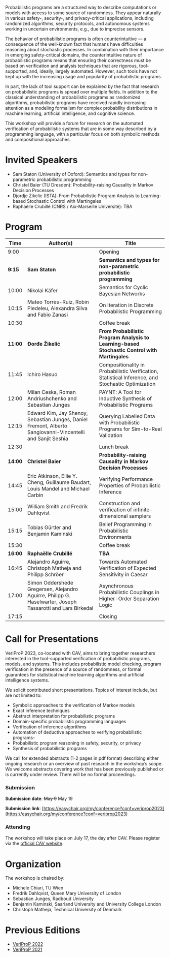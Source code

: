 Probabilistic programs are a structured way to describe computations or models with access to some source of randomness. They appear naturally in various safety-, security-, and privacy-critical applications, including randomized algorithms, security protocols, and autonomous systems working in uncertain environments, e.g., due to imprecise sensors. 

The behavior of probabilistic programs is often counterintuitive — a consequence of the well-known fact that humans have difficulties reasoning about stochastic processes. In combination with their importance in emerging safety-critical domains, the counterintuitive nature of probabilistic programs means that ensuring their correctness must be based on verification and analysis techniques that are rigorous, tool-supported, and, ideally, largely automated. However, such tools have not kept up with the increasing usage and popularity of probabilistic programs.

In part, the lack of tool support can be explained by the fact that research on probabilistic programs is spread over multiple fields. In addition to the classical understanding of probabilistic programs as randomized algorithms, probabilistic programs have received rapidly increasing attention as a modeling formalism for complex probability distributions in machine learning, artificial intelligence, and cognitive science.

This workshop will provide a forum for research on the automated verification of probabilistic systems that are in some way described by a programming language, with a particular focus on both symbolic methods and compositional approaches.

# Invited Speakers

- Sam Staton (University of Oxford): Semantics and types for non-parametric probabilistic programming
- Christel Baier (TU Dresden): Probability-raising Causality in Markov Decision Processes
- Djordje Zikelic (ISTA): From Probabilistic Program Analysis to Learning-based Stochastic Control with Martingales
- Raphaëlle Crubillé (CNRS / Aix-Marseille Université): TBA


# Program

| Time  | Author(s)                                                                                                   | Title                                                                                              |
|-------|-------------------------------------------------------------------------------------------------------------|----------------------------------------------------------------------------------------------------|
| 9:00  |                                                                                                             | Opening                                                                                            |
| **9:15**  | **Sam Staton**                                                                                                  | **Semantics and types for non-parametric probabilistic programming**                                   |
| 10:00 | Nikolai Käfer                                                                                               | Semantics for Cyclic Bayesian Networks                                                             |
| 10:15 | Mateo Torres-Ruiz, Robin Piedeleu, Alexandra Silva and Fabio Zanasi                                         | On Iteration in Discrete Probabilistic Programming                                                 |
| 10:30 |                                                                                                             | Coffee break                                                                                       |
| **11:00** | **Đorđe Žikelić**                                                                                               | **From Probabilistic Program Analysis to Learning-based Stochastic Control with Martingales**          |
| 11:45 | Ichiro Hasuo                                                                                                | Compositionality in Probabilistic Verification, Statistical Inference, and Stochastic Optimization |
| 12:00 | Milan Ceska, Roman Andriushchenko and Sebastian Junges                                                      | PAYNT: A Tool for Inductive Synthesis of Probabilistic Programs                                    |
| 12:15 | Edward Kim, Jay Shenoy, Sebastian Junges, Daniel Fremont, Alberto Sangiovanni-Vincentelli and Sanjit Seshia | Querying Labelled Data with Probabilistic Programs for Sim-to-Real Validation                      |
| 12:30 |                                                                                                             | Lunch break                                                                                        |
| **14:00** | **Christel Baier**                                                                                              | **Probability-raising Causality in Markov Decision Processes**                                         |
| 14:45 | Eric Atkinson, Ellie Y. Cheng, Guillaume Baudart, Louis Mandel and Michael Carbin                           | Verifying Performance Properties of Probabilistic Inference                                        |
| 15:00 | William Smith and Fredrik Dahlqvist                                                                         | Construction and verification of infinite-dimensional samplers                                     |
| 15:15 | Tobias Gürtler and Benjamin Kaminski                                                                        | Belief Programming in Probabilistic Environments                                                   |
| 15:30 |                                                                                                             | Coffee break                                                                                       |
| **16:00** | **Raphaëlle Crubillé**                                                                                          | **TBA**                                                                                                |
| 16:45 | Alejandro Aguirre, Christoph Matheja and Philipp Schröer                                                    | Towards Automated Verification of Expected Sensitivity in Caesar                                   |
| 17:00 | Simon Oddershede Gregersen, Alejandro Aguirre, Philipp G. Haselwarter, Joseph Tassarotti and  Lars Birkedal | Asynchronous Probabilistic Couplings in Higher-Order Separation Logic                              |
| 17:15 |                                                                                                             | Closing                                                                                            |

# Call for Presentations

VeriProP 2023, co-located with CAV, aims to bring together researchers interested in the tool-supported verification of probabilistic programs, models, and systems. This includes probabilistic model checking, program verification in the presence of a source of randomness, or formal guarantees for statistical machine learning algorithms and artificial intelligence systems. 

We solicit contributed short presentations. Topics of interest include, but are not limited to:

- Symbolic approaches to the verification of Markov models
- Exact inference techniques
- Abstract interpretation for probabilistic programs
- Domain-specific probabilistic programming languages
- Verification of inference algorithms
- Automation of deductive approaches to verifying probabilistic programs-
- Probabilistic program reasoning in safety, security, or privacy
- Synthesis of probabilistic programs

We call for extended abstracts (1-2 pages in pdf format) describing either ongoing research or an overview of past research in the workshop’s scope. We welcome abstracts covering work that has been previously published or is currently under review. There will be no formal proceedings.


### Submission

**Submission date**: ~~May 9~~ May 19 

**Submission link**: [https://easychair.org/my/conference?conf=veriprop2023](https://easychair.org/my/conference?conf=veriprop2023)

### Attending

The workshop will take place on July 17, the day after CAV. Please register via the [official CAV website](http://www.i-cav.org/2023/).

# Organization

The workshop is chaired by:

- Michele Chiari, TU Wien
- Fredrik Dahlqvist, Queen Mary University of London
- Sebastian Junges, Radboud University
- Benjamin Kaminski, Saarland University and University College London
- Christoph Matheja, Technical University of Denmark

# Previous Editions
- [VeriProP 2022](https://veriprop.github.io/2022/)
- [VeriProP 2021](https://veriprop.github.io/2021/)
